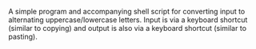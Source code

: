 
A simple program and accompanying shell script for converting input to alternating uppercase/lowercase letters. Input is via a keyboard shortcut (similar to copying) and output is also via a keyboard shortcut (similar to pasting).   

